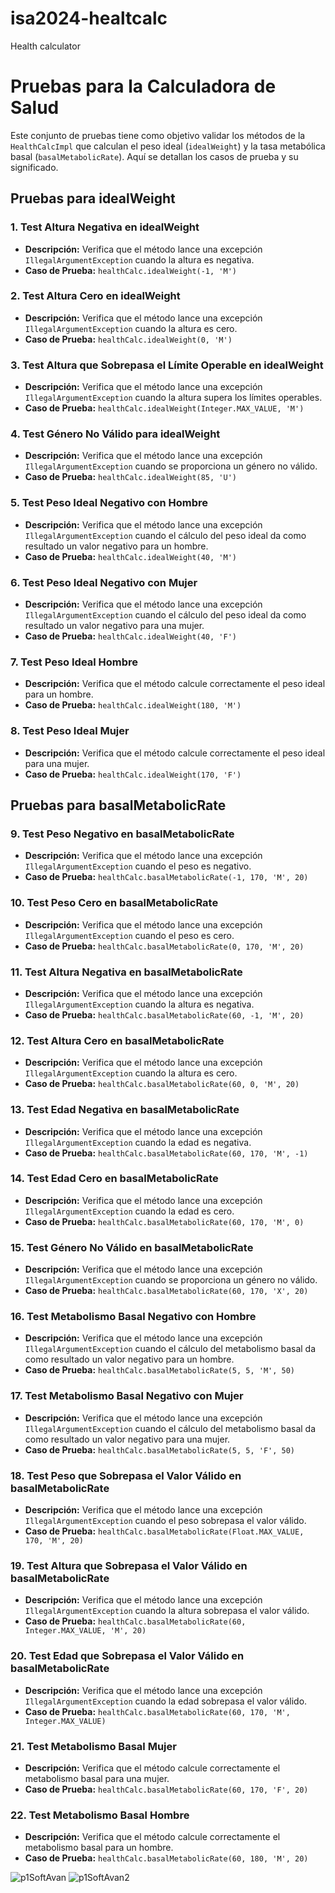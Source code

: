 # isa2024-healtcalc
Health calculator
# Pruebas para la Calculadora de Salud

Este conjunto de pruebas tiene como objetivo validar los métodos de la `HealthCalcImpl` que calculan el peso ideal (`idealWeight`) y la tasa metabólica basal (`basalMetabolicRate`). Aquí se detallan los casos de prueba y su significado.

## Pruebas para **idealWeight**

### 1. Test Altura Negativa en **idealWeight**
- **Descripción:** Verifica que el método lance una excepción `IllegalArgumentException` cuando la altura es negativa.
- **Caso de Prueba:** `healthCalc.idealWeight(-1, 'M')`

### 2. Test Altura Cero en **idealWeight**
- **Descripción:** Verifica que el método lance una excepción `IllegalArgumentException` cuando la altura es cero.
- **Caso de Prueba:** `healthCalc.idealWeight(0, 'M')`

### 3. Test Altura que Sobrepasa el Límite Operable en **idealWeight**
- **Descripción:** Verifica que el método lance una excepción `IllegalArgumentException` cuando la altura supera los límites operables.
- **Caso de Prueba:** `healthCalc.idealWeight(Integer.MAX_VALUE, 'M')`

### 4. Test Género No Válido para **idealWeight**
- **Descripción:** Verifica que el método lance una excepción `IllegalArgumentException` cuando se proporciona un género no válido.
- **Caso de Prueba:** `healthCalc.idealWeight(85, 'U')`

### 5. Test Peso Ideal Negativo con Hombre
- **Descripción:** Verifica que el método lance una excepción `IllegalArgumentException` cuando el cálculo del peso ideal da como resultado un valor negativo para un hombre.
- **Caso de Prueba:** `healthCalc.idealWeight(40, 'M')`

### 6. Test Peso Ideal Negativo con Mujer
- **Descripción:** Verifica que el método lance una excepción `IllegalArgumentException` cuando el cálculo del peso ideal da como resultado un valor negativo para una mujer.
- **Caso de Prueba:** `healthCalc.idealWeight(40, 'F')`

### 7. Test Peso Ideal Hombre
- **Descripción:** Verifica que el método calcule correctamente el peso ideal para un hombre.
- **Caso de Prueba:** `healthCalc.idealWeight(180, 'M')`

### 8. Test Peso Ideal Mujer
- **Descripción:** Verifica que el método calcule correctamente el peso ideal para una mujer.
- **Caso de Prueba:** `healthCalc.idealWeight(170, 'F')`


## Pruebas para **basalMetabolicRate**

### 9. Test Peso Negativo en **basalMetabolicRate**
- **Descripción:** Verifica que el método lance una excepción `IllegalArgumentException` cuando el peso es negativo.
- **Caso de Prueba:** `healthCalc.basalMetabolicRate(-1, 170, 'M', 20)`

### 10. Test Peso Cero en **basalMetabolicRate**
- **Descripción:** Verifica que el método lance una excepción `IllegalArgumentException` cuando el peso es cero.
- **Caso de Prueba:** `healthCalc.basalMetabolicRate(0, 170, 'M', 20)`

### 11. Test Altura Negativa en **basalMetabolicRate**
- **Descripción:** Verifica que el método lance una excepción `IllegalArgumentException` cuando la altura es negativa.
- **Caso de Prueba:** `healthCalc.basalMetabolicRate(60, -1, 'M', 20)`

### 12. Test Altura Cero en **basalMetabolicRate**
- **Descripción:** Verifica que el método lance una excepción `IllegalArgumentException` cuando la altura es cero.
- **Caso de Prueba:** `healthCalc.basalMetabolicRate(60, 0, 'M', 20)`

### 13. Test Edad Negativa en **basalMetabolicRate**
- **Descripción:** Verifica que el método lance una excepción `IllegalArgumentException` cuando la edad es negativa.
- **Caso de Prueba:** `healthCalc.basalMetabolicRate(60, 170, 'M', -1)`

### 14. Test Edad Cero en **basalMetabolicRate**
- **Descripción:** Verifica que el método lance una excepción `IllegalArgumentException` cuando la edad es cero.
- **Caso de Prueba:** `healthCalc.basalMetabolicRate(60, 170, 'M', 0)`

### 15. Test Género No Válido en **basalMetabolicRate**
- **Descripción:** Verifica que el método lance una excepción `IllegalArgumentException` cuando se proporciona un género no válido.
- **Caso de Prueba:** `healthCalc.basalMetabolicRate(60, 170, 'X', 20)`

### 16. Test Metabolismo Basal Negativo con Hombre
- **Descripción:** Verifica que el método lance una excepción `IllegalArgumentException` cuando el cálculo del metabolismo basal da como resultado un valor negativo para un hombre.
- **Caso de Prueba:** `healthCalc.basalMetabolicRate(5, 5, 'M', 50)`

### 17. Test Metabolismo Basal Negativo con Mujer
- **Descripción:** Verifica que el método lance una excepción `IllegalArgumentException` cuando el cálculo del metabolismo basal da como resultado un valor negativo para una mujer.
- **Caso de Prueba:** `healthCalc.basalMetabolicRate(5, 5, 'F', 50)`

### 18. Test Peso que Sobrepasa el Valor Válido en **basalMetabolicRate**
- **Descripción:** Verifica que el método lance una excepción `IllegalArgumentException` cuando el peso sobrepasa el valor válido.
- **Caso de Prueba:** `healthCalc.basalMetabolicRate(Float.MAX_VALUE, 170, 'M', 20)`

### 19. Test Altura que Sobrepasa el Valor Válido en **basalMetabolicRate**
- **Descripción:** Verifica que el método lance una excepción `IllegalArgumentException` cuando la altura sobrepasa el valor válido.
- **Caso de Prueba:** `healthCalc.basalMetabolicRate(60, Integer.MAX_VALUE, 'M', 20)`

### 20. Test Edad que Sobrepasa el Valor Válido en **basalMetabolicRate**
- **Descripción:** Verifica que el método lance una excepción `IllegalArgumentException` cuando la edad sobrepasa el valor válido.
- **Caso de Prueba:** `healthCalc.basalMetabolicRate(60, 170, 'M', Integer.MAX_VALUE)`

### 21. Test Metabolismo Basal Mujer
- **Descripción:** Verifica que el método calcule correctamente el metabolismo basal para una mujer.
- **Caso de Prueba:** `healthCalc.basalMetabolicRate(60, 170, 'F', 20)`

### 22. Test Metabolismo Basal Hombre
- **Descripción:** Verifica que el método calcule correctamente el metabolismo basal para un hombre.
- **Caso de Prueba:** `healthCalc.basalMetabolicRate(60, 180, 'M', 20)`



![p1SoftAvan](https://github.com/JuanSoM/isa2024-healthcalc/assets/160397659/0b689b01-163f-416a-9c2b-74512e27675a)
![p1SoftAvan2](https://github.com/JuanSoM/isa2024-healthcalc/assets/160397659/54d7d58e-c966-4bbe-8416-b14c7a57e072)

